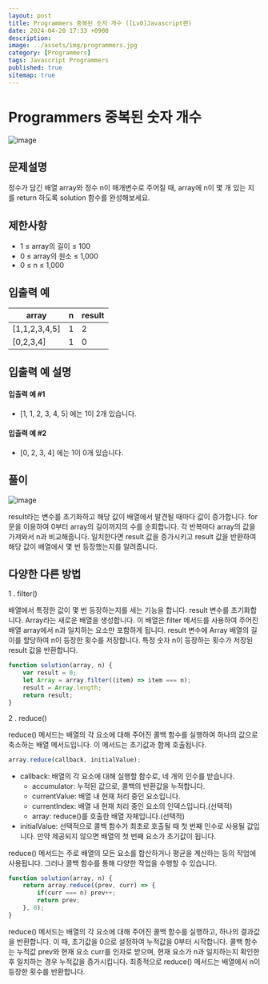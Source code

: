```yaml
---
layout: post
title: Programmers 중복된 숫자 개수 ([Lv0]Javascript편)
date: 2024-04-20 17:33 +0900
description: 
image: ../assets/img/programmers.jpg
category: [Programmers]
tags: Javascript Programmers
published: true
sitemap: true
---
```


# Programmers 중복된 숫자 개수

![image](https://github.com/gnlgk/gnlgk.github.io/assets/161431748/131ce189-3686-45ab-9645-ccad87a58179)

## 문제설명

정수가 담긴 배열 array와 정수 n이 매개변수로 주어질 때, array에 n이 몇 개 있는 지를 return 하도록 solution 함수를 완성해보세요.

## 제한사항

* 1 ≤ array의 길이 ≤ 100
* 0 ≤ array의 원소 ≤ 1,000
* 0 ≤ n ≤ 1,000

## 입출력 예

|array|n|result|
|---|---|---|
|[1,1,2,3,4,5]|1|2|
|[0,2,3,4]|1|0|

## 입출력 예 설명

#### 입출력 예 #1

* [1, 1, 2, 3, 4, 5] 에는 1이 2개 있습니다.

####  입출력 예 #2

* [0, 2, 3, 4] 에는 1이 0개 있습니다.

## 풀이

![image](https://github.com/gnlgk/gnlgk.github.io/assets/161431748/82d90a11-5731-4001-a905-b51e69c82d22)

result라는 변수를 초기화하고 해당 값이 배열에서 발견될 때마다 값이 증가합니다. for문을 이용하여 0부터 array의 길이까지의 수를 순회합니다. 각 반복마다 array의 값을 가져와서 n과 비교해줍니다. 일치한다면 result 값을 증가시키고 result 값을 반환하여 해당 값이 배열에서 몇 번 등장했는지를 알려줍니다.

## 다양한 다른 방법

1 . filter()

배열에서 특정한 값이 몇 번 등장하는지를 세는 기능을 합니다. result 변수를 초기화합니다. Array라는 새로운 배열을 생성합니다. 이 배열은 filter 메서드를 사용하여 주어진 배열 array에서 n과 일치하는 요소만 포함하게 됩니다. result 변수에 Array 배열의 길이를 할당하여 n이 등장한 횟수를 저장합니다. 특정 숫자 n이 등장하는 횟수가 저장된 result 값을 반환합니다.


````javascript
function solution(array, n) {
    var result = 0;
    let Array = array.filter((item) => item === n);
    result = Array.length;
    return result;
}
````

2 . reduce()

reduce() 메서드는 배열의 각 요소에 대해 주어진 콜백 함수를 실행하여 하나의 값으로 축소하는 배열 메서드입니다. 이 메서드는 초기값과 함께 호출됩니다. 

````javascript
array.reduce(callback, initialValue);
````

- callback: 배열의 각 요소에 대해 실행할 함수로, 네 개의 인수를 받습니다.
  - accumulator: 누적된 값으로, 콜백의 반환값을 누적합니다.
  - currentValue: 배열 내 현재 처리 중인 요소입니다.
  - currentIndex: 배열 내 현재 처리 중인 요소의 인덱스입니다.(선택적)
  - array: reduce()를 호출한 배열 자체입니다.(선택적)
- initialValue: 선택적으로 콜백 함수가 최초로 호출될 때 첫 번째 인수로 사용될 값입니다. 만약 제공되지 않으면 배열의 첫 번째 요소가 초기값이 됩니다.

reduce() 메서드는 주로 배열의 모든 요소를 합산하거나 평균을 계산하는 등의 작업에 사용됩니다. 그러나 콜백 함수를 통해 다양한 작업을 수행할 수 있습니다.

````javascript
function solution(array, n) {
    return array.reduce((prev, curr) => {
        if(curr === n) prev++;
        return prev;
    }, 0);
}
````

reduce() 메서드는 배열의 각 요소에 대해 주어진 콜백 함수를 실행하고, 하나의 결과값을 반환합니다. 이 때, 초기값을 0으로 설정하여 누적값을 0부터 시작합니다. 콜백 함수는 누적값 prev와 현재 요소 curr를 인자로 받으며, 현재 요소가 n과 일치하는지 확인한 후 일치하는 경우 누적값을 증가시킵니다. 최종적으로 reduce() 메서드는 배열에서 n이 등장한 횟수를 반환합니다.